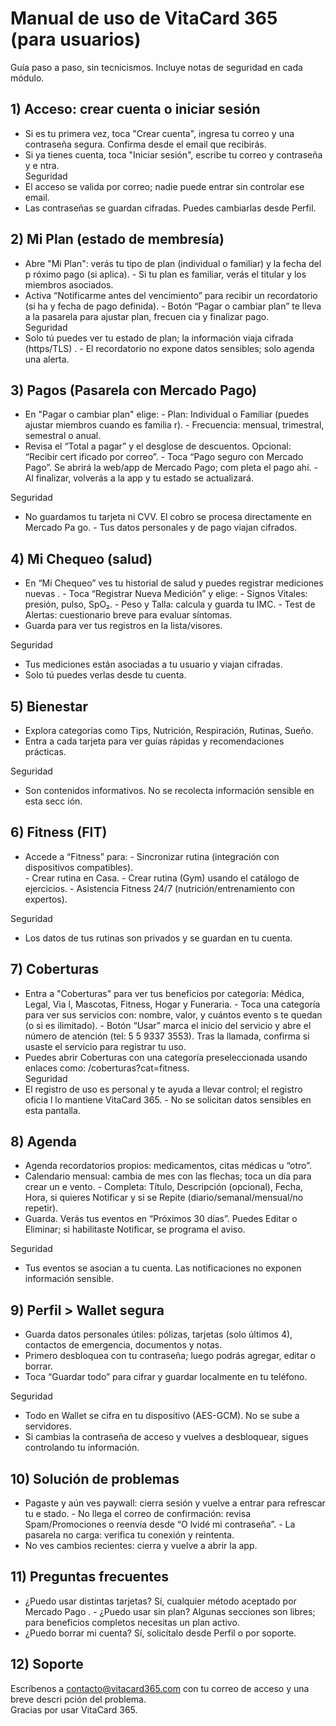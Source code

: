 # Manual de uso de VitaCard 365 (para usuarios)

Guía paso a paso, sin tecnicismos. Incluye notas de seguridad en cada módulo.   

## 1) Acceso: crear cuenta o iniciar sesión
- Si es tu primera vez, toca "Crear cuenta", ingresa tu correo y una contraseña 
segura. Confirma desde el email que recibirás.
- Si ya tienes cuenta, toca "Iniciar sesión", escribe tu correo y contraseña y e
ntra.                                                                            
Seguridad
- El acceso se valida por correo; nadie puede entrar sin controlar ese email.   
- Las contraseñas se guardan cifradas. Puedes cambiarlas desde Perfil.

## 2) Mi Plan (estado de membresía)
- Abre "Mi Plan": verás tu tipo de plan (individual o familiar) y la fecha del p
róximo pago (si aplica).                                                        - Si tu plan es familiar, verás el titular y los miembros asociados.
- Activa “Notificarme antes del vencimiento” para recibir un recordatorio (si ha
y fecha de pago definida).                                                      - Botón “Pagar o cambiar plan” te lleva a la pasarela para ajustar plan, frecuen
cia y finalizar pago.                                                           
Seguridad
- Solo tú puedes ver tu estado de plan; la información viaja cifrada (https/TLS)
.                                                                               - El recordatorio no expone datos sensibles; solo agenda una alerta.

## 3) Pagos (Pasarela con Mercado Pago)
- En "Pagar o cambiar plan" elige:
        - Plan: Individual o Familiar (puedes ajustar miembros cuando es familia
r).                                                                                     - Frecuencia: mensual, trimestral, semestral o anual.
- Revisa el “Total a pagar” y el desglose de descuentos. Opcional: “Recibir cert
ificado por correo”.                                                            - Toca “Pago seguro con Mercado Pago”. Se abrirá la web/app de Mercado Pago; com
pleta el pago ahí.                                                              - Al finalizar, volverás a la app y tu estado se actualizará.

Seguridad
- No guardamos tu tarjeta ni CVV. El cobro se procesa directamente en Mercado Pa
go.                                                                             - Tus datos personales y de pago viajan cifrados.

## 4) Mi Chequeo (salud)
- En “Mi Chequeo” ves tu historial de salud y puedes registrar mediciones nuevas
.                                                                               - Toca “Registrar Nueva Medición” y elige:
        - Signos Vitales: presión, pulso, SpO₂.
        - Peso y Talla: calcula y guarda tu IMC.
        - Test de Alertas: cuestionario breve para evaluar síntomas.
- Guarda para ver tus registros en la lista/visores.

Seguridad
- Tus mediciones están asociadas a tu usuario y viajan cifradas.
- Solo tú puedes verlas desde tu cuenta.

## 5) Bienestar
- Explora categorías como Tips, Nutrición, Respiración, Rutinas, Sueño.
- Entra a cada tarjeta para ver guías rápidas y recomendaciones prácticas.      

Seguridad
- Son contenidos informativos. No se recolecta información sensible en esta secc
ión.                                                                            
## 6) Fitness (FIT)
- Accede a “Fitness” para:
        - Sincronizar rutina (integración con dispositivos compatibles).        
        - Crear rutina en Casa.
        - Crear rutina (Gym) usando el catálogo de ejercicios.
        - Asistencia Fitness 24/7 (nutrición/entrenamiento con expertos).       

Seguridad
- Los datos de tus rutinas son privados y se guardan en tu cuenta.

## 7) Coberturas
- Entra a "Coberturas" para ver tus beneficios por categoría: Médica, Legal, Via
l, Mascotas, Fitness, Hogar y Funeraria.                                        - Toca una categoría para ver sus servicios con: nombre, valor, y cuántos evento
s te quedan (o si es ilimitado).                                                - Botón “Usar” marca el inicio del servicio y abre el número de atención (tel: 5
5 9337 3553). Tras la llamada, confirma si usaste el servicio para registrar tu uso.
- Puedes abrir Coberturas con una categoría preseleccionada usando enlaces como:
 /coberturas?cat=fitness.                                                       
Seguridad
- El registro de uso es personal y te ayuda a llevar control; el registro oficia
l lo mantiene VitaCard 365.                                                     - No se solicitan datos sensibles en esta pantalla.

## 8) Agenda
- Agenda recordatorios propios: medicamentos, citas médicas u “otro”.
- Calendario mensual: cambia de mes con las flechas; toca un día para crear un e
vento.                                                                          - Completa: Título, Descripción (opcional), Fecha, Hora, si quieres Notificar y 
si se Repite (diario/semanal/mensual/no repetir).
- Guarda. Verás tus eventos en “Próximos 30 días”. Puedes Editar o Eliminar; si 
habilitaste Notificar, se programa el aviso.

Seguridad
- Tus eventos se asocian a tu cuenta. Las notificaciones no exponen información 
sensible.

## 9) Perfil > Wallet segura
- Guarda datos personales útiles: pólizas, tarjetas (solo últimos 4), contactos 
de emergencia, documentos y notas.
- Primero desbloquea con tu contraseña; luego podrás agregar, editar o borrar.  
- Toca “Guardar todo” para cifrar y guardar localmente en tu teléfono.

Seguridad
- Todo en Wallet se cifra en tu dispositivo (AES-GCM). No se sube a servidores. 
- Si cambias la contraseña de acceso y vuelves a desbloquear, sigues controlando
 tu información.                                                                
## 10) Solución de problemas
- Pagaste y aún ves paywall: cierra sesión y vuelve a entrar para refrescar tu e
stado.                                                                          - No llega el correo de confirmación: revisa Spam/Promociones o reenvía desde “O
lvidé mi contraseña”.                                                           - La pasarela no carga: verifica tu conexión y reintenta.
- No ves cambios recientes: cierra y vuelve a abrir la app.

## 11) Preguntas frecuentes
- ¿Puedo usar distintas tarjetas? Sí, cualquier método aceptado por Mercado Pago
.                                                                               - ¿Puedo usar sin plan? Algunas secciones son libres; para beneficios completos 
necesitas un plan activo.
- ¿Puedo borrar mi cuenta? Sí, solicítalo desde Perfil o por soporte.

## 12) Soporte
Escríbenos a contacto@vitacard365.com con tu correo de acceso y una breve descri
pción del problema.                                                             
Gracias por usar VitaCard 365.